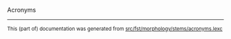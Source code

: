 Acronyms

* * *

<small>This (part of) documentation was generated from [src/fst/morphology/stems/acronyms.lexc](https://github.com/giellalt/lang-est-x-plamk/blob/main/src/fst/morphology/stems/acronyms.lexc)</small>
